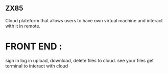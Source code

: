 ## ZX85
Cloud plateform that allows users to have own virtual machine and interact with it in remote.
# FRONT END :
sign in
log in
upload, download, delete files to cloud.
see your files
get terminal to interact with cloud
